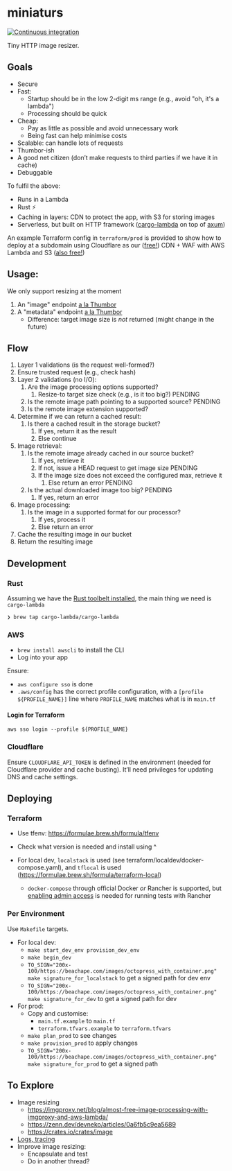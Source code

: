 # miniaturs
[![Continuous integration](https://github.com/lloydmeta/miniaturs/actions/workflows/ci.yaml/badge.svg)](https://github.com/lloydmeta/miniaturs/actions/workflows/ci.yaml)

Tiny HTTP image resizer.

## Goals

* Secure 
* Fast: 
  * Startup should be in the low 2-digit ms range (e.g., avoid "oh, it's a lambda")
  * Processing should be quick
* Cheap: 
  * Pay as little as possible and avoid unnecessary work
  * Being fast can help minimise costs
* Scalable: can handle lots of requests
* Thumbor-ish
* A good net citizen (don’t make requests to third parties if we have it in cache)
* Debuggable

To fulfil the above:

* Runs in a Lambda
* Rust ⚡️
* Caching in layers: CDN to protect the app, with S3 for storing images
* Serverless, but built on HTTP framework ([cargo-lambda](https://www.cargo-lambda.info) on top of [axum](https://github.com/tokio-rs/axum))

An example Terraform config in `terraform/prod` is provided to show how to deploy at a subdomain using Cloudflare as our ([free!](https://www.cloudflare.com/en-gb/plans/free/)) CDN + WAF with AWS Lambda and S3 ([also free!](https://aws.amazon.com/free/))

## Usage:

We only support resizing at the moment

1. An "image" endpoint [a la Thumbor](https://thumbor.readthedocs.io/en/latest/usage.html#image-endpoint)
2. A "metadata" endpoint [a la Thumbor](https://thumbor.readthedocs.io/en/latest/usage.html#metadata-endpoint)
    * Difference: target image size is _not_ returned (might change in the future)

## Flow

1. Layer 1 validations (is the request well-formed?)
2. Ensure trusted request (e.g., check hash)
3. Layer 2 validations (no I/O):
    1. Are the image processing options supported?
       1. Resize-to target size check (e.g., is it too big?) PENDING
    2. Is the remote image path pointing to a supported source? PENDING
    3. Is the remote image extension supported?
4. Determine if we can return a cached result:
    1. Is there a cached result in the storage bucket?
        1. If yes, return it as the result
        2. Else continue
5. Image retrieval:
    1. Is the remote image already cached in our source bucket?
        1. If yes, retrieve it
        2. If not, issue a HEAD request to get image size PENDING
        3. If the image size does not exceed the configured max, retrieve it
            1. Else return an error  PENDING
    2. Is the actual downloaded image too big? PENDING
        1. If yes, return an error
6. Image processing:
    1. Is the image in a supported format for our processor?
        1. If yes, process it
        2. Else return an error
7. Cache the resulting image in our bucket
8. Return the resulting image

## Development

### Rust

Assuming we have the [Rust toolbelt installed](https://doc.rust-lang.org/cargo/getting-started/installation.html#install-rust-and-cargo), the main thing we need is `cargo-lambda`

```sh
❯ brew tap cargo-lambda/cargo-lambda
```

### AWS

* `brew install awscli` to install the CLI
* Log into your app

Ensure:

* `aws configure sso` is done
* `.aws/config` has the correct profile configuration, with a `[profile ${PROFILE_NAME}]` line where `PROFILE_NAME` matches what is in `main.tf`

#### Login for Terraform

`aws sso login --profile ${PROFILE_NAME}`

### Cloudflare

Ensure `CLOUDFLARE_API_TOKEN` is defined in the environment (needed for Cloudflare provider and cache busting). It’ll need privileges for updating DNS and cache settings.

## Deploying

### Terraform

* Use tfenv: https://formulae.brew.sh/formula/tfenv
* Check what version is needed and install using ^

* For local dev, `localstack` is used (see terraform/localdev/docker-compose.yaml), and `tflocal` is used (https://formulae.brew.sh/formula/terraform-local)
  * `docker-compose` through official Docker _or_ Rancher is supported, but [enabling admin access](https://github.com/rancher-sandbox/rancher-desktop/issues/2534#issuecomment-1909912585) is needed for running tests with Rancher

### Per Environment

Use `Makefile` targets.

* For local dev:
    * `make start_dev_env provision_dev_env`
    * `make begin_dev`
    * `TO_SIGN="200x-100/https://beachape.com/images/octopress_with_container.png" make signature_for_localstack` to get a signed path for dev env
    * `TO_SIGN="200x-100/https://beachape.com/images/octopress_with_container.png" make signature_for_dev` to get a signed path for dev
* For prod:
    * Copy and customise:
      * `main.tf.example` to `main.tf`
      * `terraform.tfvars.example` to `terraform.tfvars`
    * `make plan_prod` to see changes
    * `make provision_prod` to apply changes
    * `TO_SIGN="200x-100/https://beachape.com/images/octopress_with_container.png" make signature_for_prod` to get a signed path

## To Explore

* Image resizing 
  * https://imgproxy.net/blog/almost-free-image-processing-with-imgproxy-and-aws-lambda/
  * https://zenn.dev/devneko/articles/0a6fb5c9ea5689
  * https://crates.io/crates/image
* [Logs, tracing](https://github.com/tokio-rs/tracing?tab=readme-ov-file#in-applications)
* Improve image resizing:
  * Encapsulate and test
  * Do in another thread?